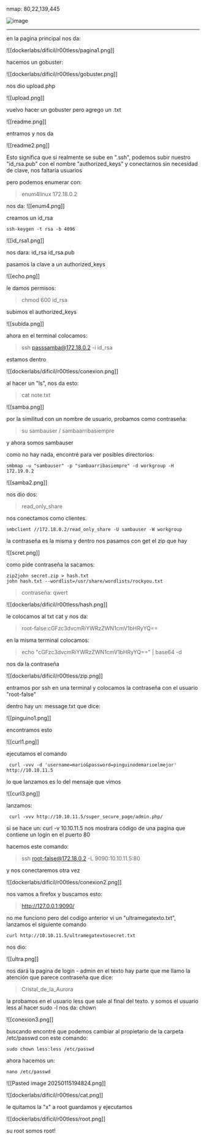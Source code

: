 nmap: 80,22,139,445

![image](https://github.com/user-attachments/assets/c93e0c93-23ce-460d-b526-85e968e6f4ec)

---
en la pagina principal nos da:

![[dockerlabs/dificil/r00tless/pagina1.png]]

hacemos un gobuster:

![[dockerlabs/dificil/r00tless/gobuster.png]]

nos dio upload.php

![[upload.png]]

vuelvo hacer un gobuster pero agrego un .txt

![[readme.png]]

entramos y nos da

![[readme2.png]]

Esto significa que si realmente se sube en ".ssh", podemos subir nuestro "id_rsa.pub" con el nombre "authorized_keys" y conectarnos sin necesidad de clave, nos faltaría usuarios 

pero podemos enumerar con: 
> enum4linux 172.18.0.2

nos da:
 ![[enum4.png]]
 

creamos un id_rsa 

    ssh-keygen -t rsa -b 4096

![[id_rsa1.png]]

nos dara: id_rsa  id_rsa.pub  

pasamos la clave a un authorized_keys

![[echo.png]]

le damos permisos: 
> chmod 600 id_rsa 

subimos el authorized_keys

![[subida.png]]

ahora en el terminal colocamos: 
>  ssh passsamba@172.18.0.2 -i id_rsa

 estamos dentro

![[dockerlabs/dificil/r00tless/conexion.png]]

al hacer un "ls", nos da esto:
>cat note.txt

![[samba.png]]

por la similitud  con  un nombre de usuario, probamos como contraseña:
> su sambauser / sambaarribasiempre

y ahora somos sambauser

como no hay nada, encontré para ver posibles directorios:

    smbmap -u "sambauser" -p "sambaarribasiempre" -d workgroup -H 172.19.0.2

![[samba2.png]]

nos dio dos:
> read_only_share

nos conectamos como clientes.

    smbclient //172.18.0.2/read_only_share -U sambauser -W workgroup  

la contraseña es la misma y dentro nos pasamos con get el zip que hay

![[scret.png]]


como pide contraseña la sacamos:

    zip2john secret.zip > hash.txt 
    john hash.txt --wordlist=/usr/share/wordlists/rockyou.txt 
    
> contraseña: qwert

![[dockerlabs/dificil/r00tless/hash.png]]

le colocamos al txt cat y nos da:
> root-false:cGFzc3dvcmRiYWRzZWN1cmV1bHRyYQ==

en la misma terminal colocamos:
> echo "cGFzc3dvcmRiYWRzZWN1cmV1bHRyYQ==" | base64 -d

nos da la contraseña

![[dockerlabs/dificil/r00tless/zip.png]]

entramos por ssh en una terminal y colocamos la contraseña con el usuario "root-false"

dentro hay un: message.txt que dice:

![[pinguino1.png]]

encontramos esto

![[curl1.png]]

ejecutamos el comando

     curl -vvv -d 'username=mario&password=pinguinodemarioelmejor' http://10.10.11.5

lo que lanzamos es lo del mensaje que vimos 

![[curl3.png]]

lanzamos:

     curl -vvv http://10.10.11.5/super_secure_page/admin.php/

si se hace un: curl -v 10.10.11.5
nos mostrara código de una pagina que contiene un login en el puerto 80

hacemos este comando: 
> ssh root-false@172.18.0.2 -L 9090:10.10.11.5:80

y nos conectaremos otra vez

![[dockerlabs/dificil/r00tless/conexion2.png]]

nos vamos a firefox y buscamos esto:
> http://127.0.0.1:9090/

no me funciono pero del codigo anterior vi un "ultramegatexto.txt", lanzamos el siguiente comando

    curl http://10.10.11.5/ultramegatextosecret.txt


nos dio:

![[ultra.png]]

nos dará la pagina de login - admin
en el texto hay parte que me llamo la atención que parece contraseña que dice:
> Cristal_de_la_Aurora

la probamos en el usuario less que sale al final del texto.
y somos el usuario less 
al hacer sudo -l nos da: chown

![[conexion3.png]]

buscando encontré que podemos cambiar al propietario de la carpeta /etc/passwd
con este comando: 

    sudo chown less:less /etc/passwd

ahora hacemos un:

    nano /etc/passwd

![[Pasted image 20250115194824.png]]

![[dockerlabs/dificil/r00tless/cat.png]]

le quitamos la "x" a root 
guardamos y ejecutamos

![[dockerlabs/dificil/r00tless/root.png]]

su root
somos root! 
